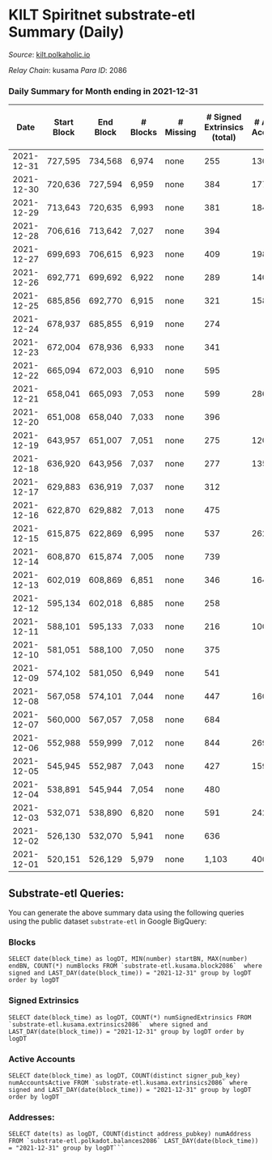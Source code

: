 # KILT Spiritnet substrate-etl Summary (Daily)

_Source_: [kilt.polkaholic.io](https://kilt.polkaholic.io)

*Relay Chain*: kusama
*Para ID*: 2086



### Daily Summary for Month ending in 2021-12-31


| Date | Start Block | End Block | # Blocks | # Missing | # Signed Extrinsics (total) | # Active Accounts | # Addresses with Balances | # Events | # Transfers | # XCM Transfers In | # XCM Transfers Out |
| ---- | ----------- | --------- | -------- | --------- | --------------------------- | ----------------- | ------------------------- | -------- | ----------- | ------------------ | ------------------- |
| 2021-12-31 | 727,595 | 734,568 | 6,974 | none | 255 | 130 | 11,669 | 393,452 | 152 ($2,655,498) |   |   |
| 2021-12-30 | 720,636 | 727,594 | 6,959 | none | 384 | 177 | 11,654 | 394,630 | 236 ($204,478) |   |   |
| 2021-12-29 | 713,643 | 720,635 | 6,993 | none | 381 | 184 | 11,633 | 395,894 | 229 ($531,208) |   |   |
| 2021-12-28 | 706,616 | 713,642 | 7,027 | none | 394 |  | 11,611 | 398,258 | 253 ($462,105) |   |   |
| 2021-12-27 | 699,693 | 706,615 | 6,923 | none | 409 | 198 | 11,587 | 392,643 | 236 ($923,339) |   |   |
| 2021-12-26 | 692,771 | 699,692 | 6,922 | none | 289 | 140 | 11,563 | 391,307 | 170 ($211,855) |   |   |
| 2021-12-25 | 685,856 | 692,770 | 6,915 | none | 321 | 158 | 11,544 | 388,426 | 203 ($652,811) |   |   |
| 2021-12-24 | 678,937 | 685,855 | 6,919 | none | 274 |  | 11,511 | 390,420 | 175 ($424,753) |   |   |
| 2021-12-23 | 672,004 | 678,936 | 6,933 | none | 341 |  | 11,492 | 392,175 | 200 ($254,106) |   |   |
| 2021-12-22 | 665,094 | 672,003 | 6,910 | none | 595 |  | 11,478 | 393,970 | 364 ($752,441) |   |   |
| 2021-12-21 | 658,041 | 665,093 | 7,053 | none | 599 | 286 | 11,425 | 402,861 | 337 ($2,147,151) |   |   |
| 2021-12-20 | 651,008 | 658,040 | 7,033 | none | 396 |  | 11,381 | 398,533 | 236 ($1,182,755) |   |   |
| 2021-12-19 | 643,957 | 651,007 | 7,051 | none | 275 | 120 | 11,367 | 397,689 | 163 ($253,403) |   |   |
| 2021-12-18 | 636,920 | 643,956 | 7,037 | none | 277 | 135 | 11,350 | 397,223 | 133 ($922,864) |   |   |
| 2021-12-17 | 629,883 | 636,919 | 7,037 | none | 312 |  | 11,326 | 397,794 | 177 ($1,623,596) |   |   |
| 2021-12-16 | 622,870 | 629,882 | 7,013 | none | 475 |  | 11,311 | 397,886 | 245 ($4,166,583) |   |   |
| 2021-12-15 | 615,875 | 622,869 | 6,995 | none | 537 | 262 | 11,278 | 398,308 | 225 ($1,866,170) |   |   |
| 2021-12-14 | 608,870 | 615,874 | 7,005 | none | 739 |  | 11,236 | 391,681 | 316 ($1,439,950) |   |   |
| 2021-12-13 | 602,019 | 608,869 | 6,851 | none | 346 | 164 | 11,180 | 364,337 | 250 ($1,975,855) |   |   |
| 2021-12-12 | 595,134 | 602,018 | 6,885 | none | 258 |  | 11,146 | 362,023 | 194 ($1,949,992) |   |   |
| 2021-12-11 | 588,101 | 595,133 | 7,033 | none | 216 | 100 | 11,109 | 368,972 | 143 ($531,976) |   |   |
| 2021-12-10 | 581,051 | 588,100 | 7,050 | none | 375 |  | 11,090 | 370,915 | 292 ($7,001,771) |   |   |
| 2021-12-09 | 574,102 | 581,050 | 6,949 | none | 541 |  | 11,065 | 363,768 | 453 ($4,192,348) |   |   |
| 2021-12-08 | 567,058 | 574,101 | 7,044 | none | 447 | 160 | 11,027 | 366,349 | 364 ($2,657,347) |   |   |
| 2021-12-07 | 560,000 | 567,057 | 7,058 | none | 684 |  | 10,982 | 381,798 | 572 ($5,802,061) |   |   |
| 2021-12-06 | 552,988 | 559,999 | 7,012 | none | 844 | 269 | 10,851 | 393,625 | 707 ($14,130,636) |   |   |
| 2021-12-05 | 545,945 | 552,987 | 7,043 | none | 427 | 159 | 10,694 | 387,707 | 346 ($13,006,317) |   |   |
| 2021-12-04 | 538,891 | 545,944 | 7,054 | none | 480 |  | 10,667 | 390,197 | 399 ($3,320,540) |   |   |
| 2021-12-03 | 532,071 | 538,890 | 6,820 | none | 591 | 242 | 10,627 | 372,356 | 495 ($5,074,538) |   |   |
| 2021-12-02 | 526,130 | 532,070 | 5,941 | none | 636 |  | 10,558 | 315,608 | 506 ($38,177,550) |   |   |
| 2021-12-01 | 520,151 | 526,129 | 5,979 | none | 1,103 | 400 | 10,496 | 307,756 | 977 ($28,750,397) |   |   |

## Substrate-etl Queries:
You can generate the above summary data using the following queries using the public dataset `substrate-etl` in Google BigQuery:


### Blocks
```
SELECT date(block_time) as logDT, MIN(number) startBN, MAX(number) endBN, COUNT(*) numBlocks FROM `substrate-etl.kusama.block2086`  where signed and LAST_DAY(date(block_time)) = "2021-12-31" group by logDT order by logDT
```


### Signed Extrinsics
```
SELECT date(block_time) as logDT, COUNT(*) numSignedExtrinsics FROM `substrate-etl.kusama.extrinsics2086`  where signed and LAST_DAY(date(block_time)) = "2021-12-31" group by logDT order by logDT
```


### Active Accounts
```
SELECT date(block_time) as logDT, COUNT(distinct signer_pub_key) numAccountsActive FROM `substrate-etl.kusama.extrinsics2086` where signed and LAST_DAY(date(block_time)) = "2021-12-31" group by logDT order by logDT
```


### Addresses:
```
SELECT date(ts) as logDT, COUNT(distinct address_pubkey) numAddress FROM `substrate-etl.polkadot.balances2086` LAST_DAY(date(block_time)) = "2021-12-31" group by logDT```

